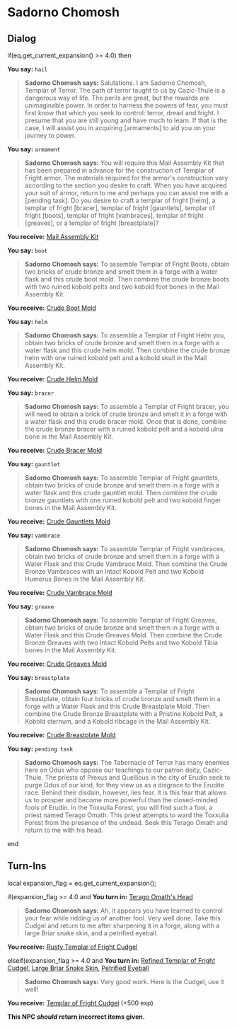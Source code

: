 # Sadorno Chomosh
## Dialog

if(eq.get_current_expansion() >= 4.0) then


**You say:** `hail`




>**Sadorno Chomosh says:** Salutations. I am Sadorno Chomosh, Templar of Terror. The path of terror taught to us by Cazic-Thule is a dangerous way of life. The perils are great, but the rewards are unimaginable power. In order to harness the powers of fear, you must first know that which you seek to control: terror, dread and fright. I presume that you are still young and have much to learn. If that is the case, I will assist you in acquiring [armaments] to aid you on your journey to power.


**You say:** `armament`




>**Sadorno Chomosh says:** You will require this Mail Assembly Kit that has been prepared in advance for the construction of Templar of Fright armor. The materials required for the armor's construction vary according to the section you desire to craft. When you have acquired your suit of armor, return to me and perhaps you can assist me with a [pending task]. Do you desire to craft a templar of fright [helm], a templar of fright [bracer], templar of fright [gauntlets], templar of fright [boots], templar of fright [vambraces], templar of fright [greaves], or a templar of fright [breastplate]?



**You receive:**  [Mail Assembly Kit](/item/17124)


**You say:** `boot`




>**Sadorno Chomosh says:** To assemble Templar of Fright Boots, obtain two bricks of crude bronze and smelt them in a forge with a water flask and this crude boot mold. Then combine the crude bronze boots with two ruined kobold pelts and two kobold foot bones in the Mail Assembly Kit.



**You receive:**  [Crude Boot Mold](/item/19634)


**You say:** `helm`




>**Sadorno Chomosh says:** To assemble a Templar of Fright Helm you, obtain two bricks of crude bronze and smelt them in a forge with a water flask and this crude helm mold. Then combine the crude bronze helm with one ruined kobold pelt and a kobold skull in the Mail Assembly Kit.



**You receive:**  [Crude Helm Mold](/item/19631)


**You say:** `bracer`




>**Sadorno Chomosh says:** To assemble a Templar of Fright bracer, you will need to obtain a brick of crude bronze and smelt it in a forge with a water flask and this crude bracer mold. Once that is done, combine the crude bronze bracer with a ruined kobold pelt and a kobold ulna bone in the Mail Assembly Kit.



**You receive:**  [Crude Bracer Mold](/item/19632)


**You say:** `gauntlet`




>**Sadorno Chomosh says:** To assemble Templar of Fright gauntlets, obtain two bricks of crude bronze and smelt them in a forge with a water flask and this crude gauntlet mold. Then combine the crude bronze gauntlets with one ruined kobold pelt and two kobold finger bones in the Mail Assembly Kit.



**You receive:**  [Crude Gauntlets Mold](/item/19633)


**You say:** `vambrace`




>**Sadorno Chomosh says:** To assemble Templar of Fright vambraces, obtain two bricks of crude bronze and smelt them in a forge with a Water Flask and this Crude Vambrace Mold. Then combine the Crude Bronze Vambraces with an Intact Kobold Pelt and two Kobold Humerus Bones in the Mail Assembly Kit.



**You receive:**  [Crude Vambrace Mold](/item/19635)


**You say:** `greave`




>**Sadorno Chomosh says:** To assemble Templar of Fright Greaves, obtain two bricks of crude bronze and smelt them in a forge with a Water Flask and this Crude Greaves Mold. Then combine the Crude Bronze Greaves with two Intact Kobold Pelts and two Kobold Tibia bones in the Mail Assembly Kit.



**You receive:**  [Crude Greaves Mold](/item/19636)


**You say:** `breastplate`




>**Sadorno Chomosh says:** To assemble a Templar of Fright Breastplate, obtain four bricks of crude bronze and smelt them in a forge with a Water Flask and this Crude Breastplate Mold. Then combine the Crude Bronze Breastplate with a Pristine Kobold Pelt, a Kobold sternum, and a Kobold ribcage in the Mail Assembly Kit.



**You receive:**  [Crude Breastplate Mold](/item/19637)


**You say:** `pending task`




>**Sadorno Chomosh says:** The Tabernacle of Terror has many enemies here on Odus who oppose our teachings to our patron deity, Cazic-Thule. The priests of Prexus and Quellious in the city of Erudin seek to purge Odus of our kind, for they view us as a disgrace to the Erudite race. Behind their disdain, however, lies fear. It is this fear that allows us to prosper and become more powerful than the closed-minded fools of Erudin. In the Toxxulia Forest, you will find such a fool, a priest named Terago Omath. This priest attempts to ward the Toxxulia Forest from the presence of the undead.  Seek this Terago Omath and return to me with his head.

end

## Turn-Ins



local expansion_flag = eq.get_current_expansion();

if(expansion_flag >= 4.0 and  **You turn in:** [Terago Omath's Head](/item/20419)


>**Sadorno Chomosh says:** Ah, it appears you have learned to control your fear while ridding us of another fool.  Very well done. Take this Cudgel and return to me after sharpening it in a forge, along with a large Briar snake skin, and a petrified eyeball.


 **You receive:**  [Rusty Templar of Fright Cudgel](/item/20414) 

elseif(expansion_flag >= 4.0 and  **You turn in:** [Refined Templar of Fright Cudgel](/item/20415), [Large Briar Snake Skin](/item/20355), [Petrified Eyeball](/item/20402)


>**Sadorno Chomosh says:** Very good work. Here is the Cudgel, use it well!


 **You receive:**  [Templar of Fright Cudgel](/item/20417) (+500 exp)

**This NPC *should* return incorrect items given.**





